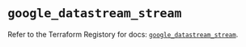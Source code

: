 # `google_datastream_stream`

Refer to the Terraform Registory for docs: [`google_datastream_stream`](https://registry.terraform.io/providers/hashicorp/google/4.69.1/docs/resources/datastream_stream).
